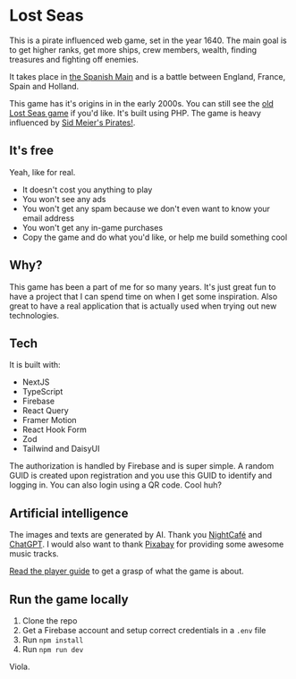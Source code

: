 # Lost Seas

This is a pirate influenced web game, set in the year 1640. The main goal is to get higher ranks, get more ships, crew members, wealth, finding treasures and fighting off enemies.

It takes place in [the Spanish Main](https://en.wikipedia.org/wiki/Spanish_Main) and is a battle between England, France, Spain and Holland.

This game has it's origins in in the early 2000s. You can still see the [old Lost Seas game](https://github.com/tonygustafsson/lostseas-php) if you'd like. It's built using PHP. The game is heavy influenced by [Sid Meier's Pirates!](https://en.wikipedia.org/wiki/Sid_Meier%27s_Pirates!).

## It's free

Yeah, like for real.

- It doesn't cost you anything to play
- You won't see any ads
- You won't get any spam because we don't even want to know your email address
- You won't get any in-game purchases
- Copy the game and do what you'd like, or help me build something cool

## Why?

This game has been a part of me for so many years. It's just great fun to have a project that I can spend time on when I get some inspiration. Also great to have a real application that is actually used when trying out new technologies.

## Tech

It is built with:

- NextJS
- TypeScript
- Firebase
- React Query
- Framer Motion
- React Hook Form
- Zod
- Tailwind and DaisyUI

The authorization is handled by Firebase and is super simple. A random GUID is created upon registration and you use this GUID to identify and logging in. You can also login using a QR code. Cool huh?

## Artificial intelligence

The images and texts are generated by AI. Thank you [NightCafé](https://creator.nightcafe.studio/) and [ChatGPT](https://chat.openai.com/). I would also want to thank [Pixabay](https://pixabay.com/) for providing some awesome music tracks.

[Read the player guide](https://lostseas.vercel.app/guide) to get a grasp of what the game is about.

## Run the game locally

1. Clone the repo
2. Get a Firebase account and setup correct credentials in a `.env` file
3. Run `npm install`
4. Run `npm run dev`

Viola.
